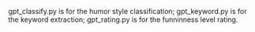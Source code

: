 gpt_classify.py is for the humor style classification;
gpt_keyword.py is for the keyword extraction;
gpt_rating.py is for the funninness level rating.
